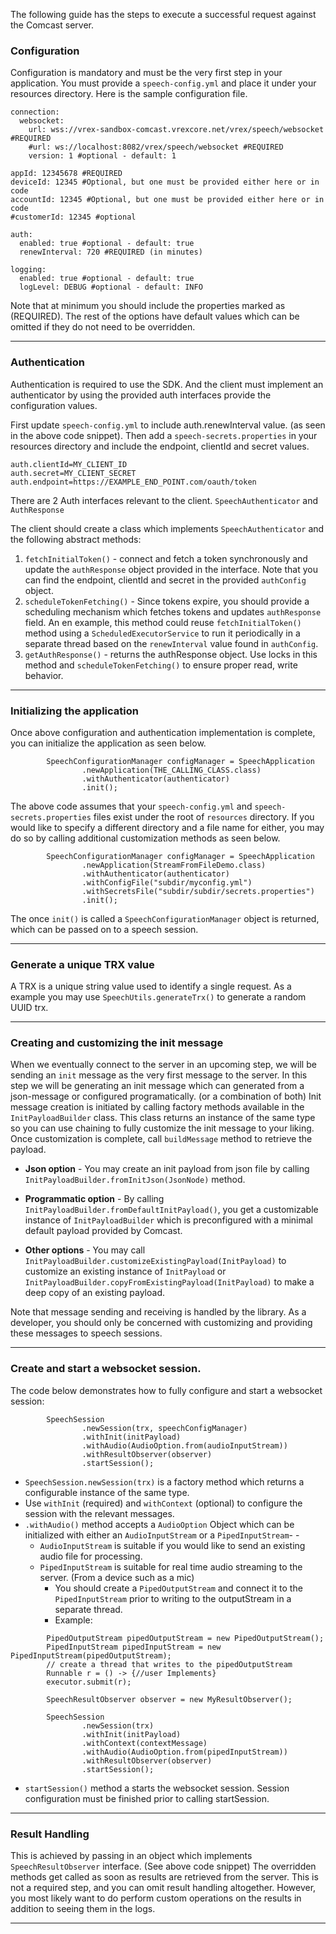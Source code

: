 The following guide has the steps to execute a successful request against the Comcast server.

### Configuration

Configuration is mandatory and must be the very first step in your application. You must provide a `speech-config.yml` and place it under your resources directory.
Here is the sample configuration file.
```
connection:
  websocket:
    url: wss://vrex-sandbox-comcast.vrexcore.net/vrex/speech/websocket #REQUIRED
    #url: ws://localhost:8082/vrex/speech/websocket #REQUIRED
    version: 1 #optional - default: 1

appId: 12345678 #REQUIRED
deviceId: 12345 #Optional, but one must be provided either here or in code
accountId: 12345 #Optional, but one must be provided either here or in code
#customerId: 12345 #optional

auth:
  enabled: true #optional - default: true
  renewInterval: 720 #REQUIRED (in minutes)

logging:
  enabled: true #optional - default: true
  logLevel: DEBUG #optional - default: INFO
```

Note that at minimum you should include the properties marked as (REQUIRED). The rest of the options have default values which can be omitted if they do not need to be overridden.

***

### Authentication
Authentication is required to use the SDK. And the client must implement an authenticator by using the provided auth interfaces provide the configuration values.

First update `speech-config.yml` to include auth.renewInterval value. (as seen in the above code snippet).
Then add a `speech-secrets.properties` in your resources directory and include the endpoint, clientId and secret values.

```
auth.clientId=MY_CLIENT_ID
auth.secret=MY_CLIENT_SECRET
auth.endpoint=https://EXAMPLE_END_POINT.com/oauth/token
```

There are 2 Auth interfaces relevant to the client. `SpeechAuthenticator` and `AuthResponse`

The client should create a class which implements `SpeechAuthenticator` and the following abstract methods:
1. `fetchInitialToken()` - connect and fetch a token synchronously and update the `authResponse` object provided in the interface. Note that you can find the endpoint, clientId and secret in the provided `authConfig` object.
2. `scheduleTokenFetching()` - Since tokens expire, you should provide a scheduling mechanism which fetches tokens and updates `authResponse` field. An en example, this method could reuse `fetchInitialToken()` method using a `ScheduledExecutorService` to run it periodically in a separate thread based on the `renewInterval` value found in `authConfig`.
3. `getAuthResponse()` - returns the authResponse object. Use locks in this method and `scheduleTokenFetching()` to ensure proper read, write behavior.

***

### Initializing the application

Once above configuration and authentication implementation is complete, you can initialize the application as seen below.

```
        SpeechConfigurationManager configManager = SpeechApplication
                .newApplication(THE_CALLING_CLASS.class)
                .withAuthenticator(authenticator)
                .init();
```

The above code assumes that your `speech-config.yml` and `speech-secrets.properties` files exist under the root of `resources` directory. If you would like to specify a different directory and a file name for either, you may do so by calling additional customization methods as seen below.

```
        SpeechConfigurationManager configManager = SpeechApplication
                .newApplication(StreamFromFileDemo.class)
                .withAuthenticator(authenticator)
                .withConfigFile("subdir/myconfig.yml")
                .withSecretsFile("subdir/subdir/secrets.properties")
                .init();
```
The once `init()` is called a `SpeechConfigurationManager` object is returned, which can be passed on to a speech session.
***

### Generate a unique TRX value
A TRX is a unique string value used to identify a single request.
As a example you may use `SpeechUtils.generateTrx()` to generate a random UUID trx.

***

### Creating and customizing the init message

When we eventually connect to the server in an upcoming step, we will be sending an `init` message as the very first message to the server. In this step we will be generating an init message which can generated from a json-message or configured programatically. (or a combination of both)
Init message creation is initiated by calling factory methods available in the `InitPayloadBuilder` class. This class returns an instance of the same type so you can use chaining to fully customize the init message to your liking. Once customization is complete, call `buildMessage` method to retrieve the payload.

- **Json option** - You may create an init payload from json file by calling `InitPayloadBuilder.fromInitJson(JsonNode)` method.

- **Programmatic option** - By calling `InitPayloadBuilder.fromDefaultInitPayload()`, you get a customizable instance of `InitPayloadBuilder` which is preconfigured with a minimal default payload provided by Comcast.

- **Other options** - You may call `InitPayloadBuilder.customizeExistingPayload(InitPayload)` to customize an existing instance of `InitPayload` or `InitPayloadBuilder.copyFromExistingPayload(InitPayload)` to make a deep copy of an existing payload.

Note that message sending and receiving is handled by the library. As a developer, you should only be concerned with customizing and providing these messages to speech sessions.
***

### Create and start a websocket session.

The code below demonstrates how to fully configure and start a websocket session:
```
        SpeechSession
                .newSession(trx, speechConfigManager)
                .withInit(initPayload)
                .withAudio(AudioOption.from(audioInputStream))
                .withResultObserver(observer)
                .startSession();
```

- `SpeechSession.newSession(trx)` is a factory method which returns a configurable instance of the same type.
- Use `withInit` (required) and `withContext` (optional) to configure the session with the relevant messages.
- `.withAudio()` method accepts a `AudioOption` Object which can be initialized with either an `AudioInputStream` or a `PipedInputStream`- -
    - `AudioInputStream` is suitable if you would like to send an existing audio file for processing.
    - `PipedInputStream` is suitable for real time audio streaming to the server. (From a device such as a mic)
        - You should create a `PipedOutputStream` and connect it to the `PipedInputStream` prior to writing to the outputStream in a separate thread.
        - Example:
```
        PipedOutputStream pipedOutputStream = new PipedOutputStream();
        PipedInputStream pipedInputStream = new PipedInputStream(pipedOutputStream);
        // create a thread that writes to the pipedOutputStream
        Runnable r = () -> {//user Implements}
        executor.submit(r);

        SpeechResultObserver observer = new MyResultObserver();

        SpeechSession
                .newSession(trx)
                .withInit(initPayload)
                .withContext(contextMessage)
                .withAudio(AudioOption.from(pipedInputStream))
                .withResultObserver(observer)
                .startSession();
```
- `startSession()` method a starts the websocket session. Session configuration must be finished prior to calling startSession.

***

### Result Handling
This is achieved by passing in an object which implements `SpeechResultObserver` interface. (See above code snippet) The overridden methods get called as soon as results are retrieved from the server. This is not a required step, and you can omit result handling altogether. However, you most likely want to do perform custom operations on the results in addition to seeing them in the logs.

***
